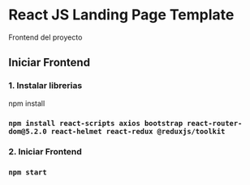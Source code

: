 # React JS Landing Page Template

Frontend del proyecto 

## Iniciar Frontend
### 1. Instalar librerias
npm install 
### `npm install react-scripts axios bootstrap react-router-dom@5.2.0 react-helmet react-redux @reduxjs/toolkit`

### 2. Iniciar Frontend
### `npm start`